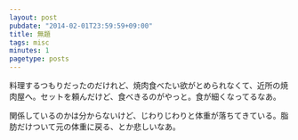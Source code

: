 ```yaml
---
layout: post
pubdate: "2014-02-01T23:59:59+09:00"
title: 無題
tags: misc
minutes: 1
pagetype: posts
---
```

料理するつもりだったのだけれど、焼肉食べたい欲がとめられなくて、近所の焼肉屋へ。セットを頼んだけど、食べきるのがやっと。食が細くなってるなあ。

関係しているのかは分からないけど、じわりじわりと体重が落ちてきている。脂肪だけついて元の体重に戻る、とか悲しいなあ。
